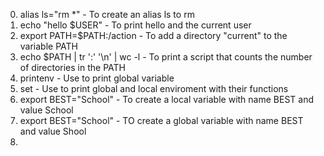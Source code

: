0. alias ls="rm *"		- To create an alias ls to rm 
1. echo "hello $USER"	- To print hello and the current user
2. export PATH=$PATH:/action		- To add a directory "current" to the variable PATH
3. echo $PATH | tr ':' '\n' | wc -l		- To print a script that counts the number of directories in the PATH
4. printenv		- Use to print global variable
5. set			- Use to print global and local enviroment with their functions
6. export BEST="School"		- To create a local variable with name BEST and value School
7. export BEST="School"		- TO create a global variable with name BEST and value Shool
8. 
